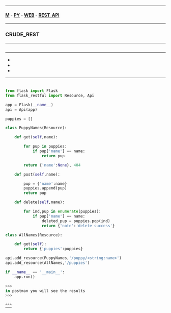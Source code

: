 
---

#### [M](https://github.com/ttltrk/TTT/blob/master/menu.md) - [PY](https://github.com/ttltrk/TTT/blob/master/PY/PY.md) - [WEB](https://github.com/ttltrk/TTT/blob/master/PY/WEB/WEB.md) - [REST_API](https://github.com/ttltrk/TTT/blob/master/PY/WEB/REST_API/REST_API.md)

---

### CRUDE_REST

---

```

```

---

* [](#)
* [](#)
* [](#)

---

####

```

```

```py
from flask import Flask
from flask_restful import Resource, Api

app = Flask(__name__)
api = Api(app)

puppies = []

class PuppyNames(Resource):

    def get(self,name):

        for pup in puppies:
            if pup['name'] == name:
                return pup

        return {'name':None}, 404

    def post(self,name):

        pup = {'name':name}
        puppies.append(pup)
        return pup

    def delete(self,name):

        for ind,pup in enumerate(puppies):
            if pup['name'] == name:
                deleted_pup = puppies.pop(ind)
                return {'note':'delete success'}

class AllNames(Resource):

    def get(self):
        return {'puppies':puppies}

api.add_resource(PuppyNames,'/puppy/<string:name>')
api.add_resource(AllNames,'/puppies')

if __name__ == '__main__':
    app.run()

>>>
in postman you will see the results
>>>
```

[^^^](#CRUDE_REST)
